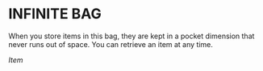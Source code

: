 # INFINITE BAG

When you store items in this bag, they are kept in a pocket dimension that never runs out of space. You can retrieve an item at any time.

*Item*
